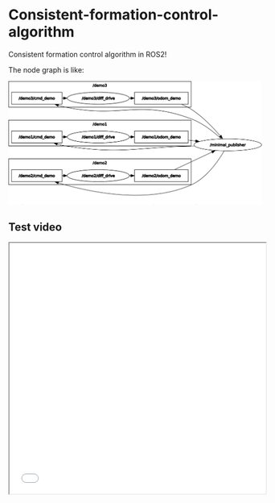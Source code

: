 # Consistent-formation-control-algorithm
Consistent formation control algorithm in ROS2!

The node graph is like:

![a node graph](./image/rosgraph.png)

## Test video

<iframe height=498 width=510 src="./test_video/三角编队测试.webm">

<iframe height=498 width=510 src="./test_video/横行一字编队.webm">

<iframe height=498 width=510 src="./test_video/纵行.webm">

## TODO:

1. Add a subscription to change every robot's offset, choose the leader robot and so on.
2. Add limit...（It's import!)
3. Fix bug...
